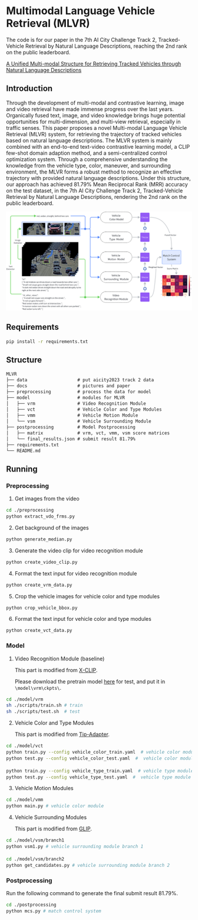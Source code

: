 # Multimodal Language Vehicle Retrieval (MLVR)
The code is for our paper in the 7th AI City Challenge Track 2, Tracked-Vehicle Retrieval by Natural Language Descriptions, reaching the 2nd rank on the public leaderboard. 

[A Unified Multi-modal Structure for Retrieving Tracked Vehicles through
Natural Language Descriptions](./docs/paper.pdf)

## Introduction

Through the development of multi-modal and contrastive learning, image and video retrieval have made immense progress over the last years. Organically fused text, image, and video knowledge brings huge potential opportunities for multi-dimension, and multi-view retrieval, especially in traffic senses. This paper proposes a novel Multi-modal Language Vehicle Retrieval (MLVR) system, for retrieving the trajectory of tracked vehicles based on natural language descriptions. The MLVR system is mainly combined with an end-to-end text-video contrastive learning model, a CLIP few-shot domain adaption method, and a semi-centralized control optimization system. Through a comprehensive understanding the knowledge from the vehicle type, color, maneuver, and surrounding environment, the MLVR forms a robust method to recognize an effective trajectory with provided natural language descriptions. Under this structure, our approach has achieved 81.79% Mean Reciprocal Rank (MRR) accuracy on the test dataset, in the 7th AI City Challenge Track 2, Tracked-Vehicle Retrieval by Natural Language Descriptions, rendering the 2nd rank on the public leaderboard. 

<div align="center">
  <img width=900 src="./docs/mlvr.png"/>
</div>

## Requirements
```bash
pip install -r requirements.txt
```


## Structure
```
MLVR
├── data                   # put aicity2023 track 2 data
├── docs                   # pictures and paper
├── preprocessing          # process the data for model
├── model                  # modules for MLVR                 
│   ├── vrm                # Video Recognition Module
│   ├── vct                # Vehicle Color and Type Modules
│   ├── vmm                # Vehicle Motion Module
│   └── vsm                # Vehicle Surrounding Module
├── postprocessing         # Model Postprocessing
│   ├── matrix             # vrm, vct, vmm, vsm score matrices
│   └── final_results.json # submit result 81.79%
├── requirements.txt
└── README.md

```

## Running
### Preprocessing
1. Get images from the video
```bash
cd ./preprocessing
python extract_vdo_frms.py
```
2. Get background of the images
```bash
python generate_median.py
```
3. Generate the video clip for video recognition module
```bash
python create_video_clip.py
```
4. Format the text input for video recognition module
```bash
python create_vrm_data.py
```
5. Crop the vehicle images for vehicle color and type modules
```bash
python crop_vehicle_bbox.py
```
6. Format the text input for vehicle color and type modules
```bash
python create_vct_data.py
```
### Model
1. Video Recognition Module (baseline)
   
   This part is modified from [X-CLIP](https://github.com/xuguohai/X-CLIP).

    Please download the pretrain model [here](https://drive.google.com/drive/folders/19CcSZ-7Hvf0VwiWOes1xr8j499w4TToM?usp=sharing) for test, and put it in `\model\vrm\ckpts\`.

```bash
cd ./model/vrm
sh ./scripts/train.sh # train
sh ./scripts/test.sh  # test
```

2. Vehicle Color and Type Modules
  
    This part is modified from [Tip-Adapter](https://github.com/gaopengcuhk/Tip-Adapter).

```bash
cd ./model/vct
python train.py --config vehicle_color_train.yaml  # vehicle color module train
python test.py --config vehicle_color_test.yaml  #  vehicle color module test

python train.py --config vehicle_type_train.yaml  # vehicle type module train
python test.py --config vehicle_type_test.yaml  #  vehicle type module test
```

3. Vehicle Motion Modules
```bash
cd ./model/vmm
python main.py # vehicle color module
```

4. Vehicle Surrounding Modules
   
   This part is modified from [GLIP](https://github.com/microsoft/GLIP).
```bash
cd ./model/vsm/branch1
python vsm1.py # vehicle surrounding module branch 1

cd ./model/vsm/branch2
python get_candidates.py # vehicle surrounding module branch 2
```


### Postprocessing
Run the following command to generate the final submit result 81.79%.
```bash
cd ./postprocessing
python mcs.py # match control system
```